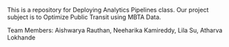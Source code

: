 This is a repository for Deploying Analytics Pipelines class.
Our project subject is to Optimize Public Transit using MBTA Data.

Team Members:
Aishwarya Rauthan,
Neeharika Kamireddy,
Lila Su,
Atharva Lokhande 
